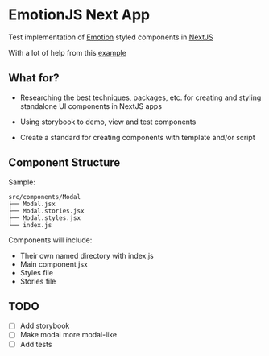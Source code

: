 # EmotionJS Next App

Test implementation of [Emotion](https://emotion.sh/docs/@emotion/styled) styled components in [NextJS](https://nextjs.org)

With a lot of help from this [example](https://github.com/vercel/next.js/tree/master/examples/with-emotion)

## What for?

- Researching the best techniques, packages, etc. for creating and styling standalone UI components in NextJS apps

- Using storybook to demo, view and test components

- Create a standard for creating components with template and/or script

## Component Structure

Sample:

```
src/components/Modal
├── Modal.jsx
├── Modal.stories.jsx
├── Modal.styles.jsx
└── index.js
```

Components will include:

- Their own named directory with index.js
- Main component jsx
- Styles file
- Stories file

## TODO

- [ ] Add storybook
- [ ] Make modal more modal-like
- [ ] Add tests

